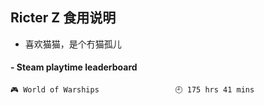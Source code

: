 ## Ricter Z 食用说明
- 喜欢猫猫，是个冇猫孤儿

<!-- steam-box start -->
#### - Steam playtime leaderboard
```text
🎮 World of Warships                 🕘 175 hrs 41 mins
```
<!-- Powered by https://github.com/YouEclipse/steam-box . -->
<!-- steam-box end -->
